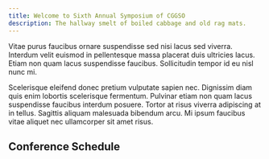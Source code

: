 ```yaml
---
title: Welcome to Sixth Annual Symposium of CGGSO
description: The hallway smelt of boiled cabbage and old rag mats.
---
```


Vitae purus faucibus ornare suspendisse sed nisi lacus sed viverra. Interdum velit euismod in pellentesque massa placerat duis ultricies lacus. Etiam non quam lacus suspendisse faucibus. Sollicitudin tempor id eu nisl nunc mi. 

Scelerisque eleifend donec pretium vulputate sapien nec. Dignissim diam quis enim lobortis scelerisque fermentum. Pulvinar etiam non quam lacus suspendisse faucibus interdum posuere. Tortor at risus viverra adipiscing at in tellus. Sagittis aliquam malesuada bibendum arcu. Mi ipsum faucibus vitae aliquet nec ullamcorper sit amet risus.

## Conference Schedule

<script src="https://events.timely.fun/embed.js" data-src="https://events.timely.fun/3gksn9yd/?range=custom&start_date=2023-02-16&end_date=2023-02-17" data-max-height="25%"  id="timely_script" class="timely-script"></script>